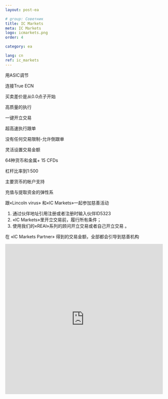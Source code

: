 ```yaml
---
layout: post-ea

# group: Cоветник
title: IC Markets
meta: IC Markets
logo: icmarkets.png
order: 4

category: ea

lang: cn
ref: ic_markets
---
```


用ASIC调节

连接True ECN 

买卖差价是从0.0点子开始

高质量的执行

一键开立交易

超高速执行跟单

没有任何交易限制-允许倒跟单

灵活设置交易金额

64种货币和金属+ 15 CFDs

杠杆比率到1:500

主要货币的帐户支持

充值与提取资金的弹性系

跟«Lincoln virus» 和«IC Markets»一起参加慈善活动

  1. 通过伙伴地址引用注册或者注册时输入伙伴ID5323
  2. «IC Markets»里开立交易前，履行所有条件；
  3. 使用我们的«REAl»系列的顾问开立交易或者自己开立交易 。

在 «IC Markets Partner» 得到的交易金额，全部都会引导到慈善机构

<iframe frameborder="0" height="480" src="https://secure.icmarkets.com//Partner/Widget/PriceWidget/5323" width="100%"></iframe>

